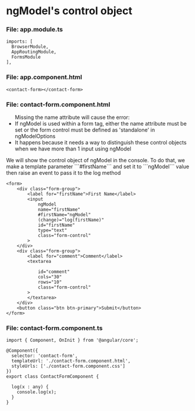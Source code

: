 # ngModel's control object

### File: app.module.ts
```
imports: [
  BrowserModule,
  AppRoutingModule,
  FormsModule
],
```

### File: app.component.html
```
<contact-form></contact-form>
```
### File: contact-form.component.html
<ul>
  Missing the name attribute will cause the error: 
 <li>If ngModel is used within a form tag, either the name attribute must be set or the form control must be defined as 'standalone' in ngModelOptions</li>
  <li>It happens because it needs a way to distinguish these control objects when we have more than 1 input using ngModel</li>
</ul>
We will show the control object of ngModel in the console. To do that, we make a template parameter ```#firstName``` and set it to ```ngModel``` value then raise an event to pass it to the log method <br>

```
<form>
    <div class="form-group">
        <label for="firstName">First Name</label>
        <input
            ngModel 
            name="firstName"
            #firstName="ngModel"
            (change)="log(firstName)"
            id="firstName"
            type="text" 
            class="form-control"
        >
    </div>
    <div class="form-group">
        <label for="comment">Comment</label>
        <textarea 

            id="comment" 
            cols="30" 
            rows="10" 
            class="form-control"
        >
        </textarea>
    </div>
    <button class="btn btn-primary">Submit</button>
</form>

```

### File: contact-form.component.ts 
```
import { Component, OnInit } from '@angular/core';

@Component({
  selector: 'contact-form',
  templateUrl: './contact-form.component.html',
  styleUrls: ['./contact-form.component.css']
})
export class ContactFormComponent {

  log(x : any) {
    console.log(x);
  }
}

```
